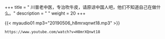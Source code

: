 +++
title = " 川普老中医，专治吹牛皮，请原谅中国人吧，他们不知道自己在做什么。"
description = "  "
weight = 20
+++


{{< myaudio01 mp3="20190506_h8mrxqnwt18.mp3" >}}

    https://www.youtube.com/watch?v=H8mrXQnwt18

